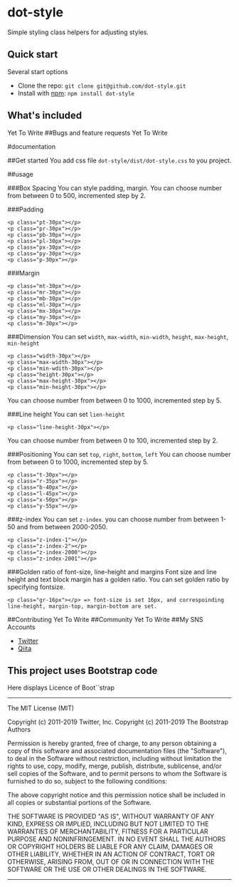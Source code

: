 # dot-style
Simple styling class helpers for adjusting styles.

## Quick start
Several start options

- Clone the repo: `git clone git@github.com/dot-style.git`
- Install with [npm](https://www.npmjs.com/): `npm install dot-style`

## What's included
Yet To Write
##Bugs and feature requests
Yet To Write

#documentation

##Get started
You add css file `dot-style/dist/dot-style.css` to you project.

##usage

###Box Spacing
You can style padding, margin.
You can choose number from between 0 to 500, incremented step by 2.

###Padding
```
<p class="pt-30px"></p>
<p class="pr-30px"></p>
<p class="pb-30px"></p>
<p class="pl-30px"></p>
<p class="px-30px"></p>
<p class="py-30px"></p>
<p class="p-30px"></p>
```

###Margin
```
<p class="mt-30px"></p>
<p class="mr-30px"></p>
<p class="mb-30px"></p>
<p class="ml-30px"></p>
<p class="mx-30px"></p>
<p class="my-30px"></p>
<p class="m-30px"></p>
```


###Dimension
You can set `width`, `max-width`, `min-width`, `height`, `max-height`, `min-height`

```
<p class="width-30px"></p>
<p class="max-width-30px"></p>
<p class="min-wdith-30px"></p>
<p class="height-30px"></p>
<p class="max-height-30px"></p>
<p class="min-height-30px"></p>
```

You can choose number from between 0 to 1000, incremented step by 5.


###Line height
You can set `lien-height`

```
<p class="line-height-30px"></p>
```

You can choose number from between 0 to 100, incremented step by 2.

###Positioning
You can set `top`, `right`, `bottom`, `left`
You can choose number from between 0 to 1000, incremented step by 5.

```
<p class="t-30px"></p>
<p class="r-35px"></p>
<p class="b-40px"></p>
<p class="l-45px"></p>
<p class="x-50px"></p>
<p class="y-55px"></p>
```

###z-index
You can set `z-index`.
you can choose number from between 1-50 and from between 2000-2050.

```
<p class="z-index-1"></p>
<p class="z-index-2"></p>
<p class="z-index-2000"></p>
<p class="z-index-2001"></p>
```


###Golden ratio of font-size, line-height and margins
Font size and line height and text block margin has a golden ratio.
You can set golden ratio by specifying fontsize.

```
<p class="gr-16px"></p> => font-size is set 16px, and correspoinding line-height, margin-top, margin-bottom are set. 
```



##Contributing
Yet To Write
##Community
Yet To Write
##My SNS Accounts
- [Twitter](https://twitter.com/cojicoj67044353)
- [Qiita](https://qiita.com/QKiita)












## This project uses Bootstrap code
Here displays Licence of Boot``strap

---

The MIT License (MIT)

Copyright (c) 2011-2019 Twitter, Inc.
Copyright (c) 2011-2019 The Bootstrap Authors

Permission is hereby granted, free of charge, to any person obtaining a copy
of this software and associated documentation files (the "Software"), to deal
in the Software without restriction, including without limitation the rights
to use, copy, modify, merge, publish, distribute, sublicense, and/or sell
copies of the Software, and to permit persons to whom the Software is
furnished to do so, subject to the following conditions:

The above copyright notice and this permission notice shall be included in
all copies or substantial portions of the Software.

THE SOFTWARE IS PROVIDED "AS IS", WITHOUT WARRANTY OF ANY KIND, EXPRESS OR
IMPLIED, INCLUDING BUT NOT LIMITED TO THE WARRANTIES OF MERCHANTABILITY,
FITNESS FOR A PARTICULAR PURPOSE AND NONINFRINGEMENT. IN NO EVENT SHALL THE
AUTHORS OR COPYRIGHT HOLDERS BE LIABLE FOR ANY CLAIM, DAMAGES OR OTHER
LIABILITY, WHETHER IN AN ACTION OF CONTRACT, TORT OR OTHERWISE, ARISING FROM,
OUT OF OR IN CONNECTION WITH THE SOFTWARE OR THE USE OR OTHER DEALINGS IN
THE SOFTWARE.

---